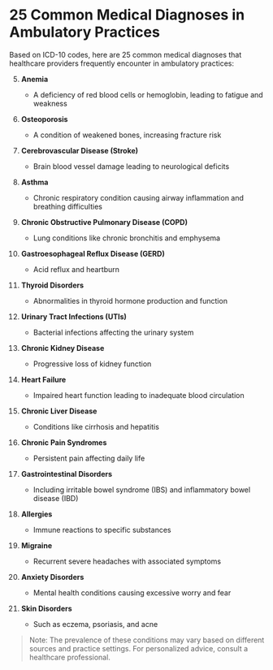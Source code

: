 # 25 Common Medical Diagnoses in Ambulatory Practices

Based on ICD-10 codes, here are 25 common medical diagnoses that healthcare providers frequently encounter in ambulatory practices:

5. **Anemia**
   - A deficiency of red blood cells or hemoglobin, leading to fatigue and weakness

7. **Osteoporosis**
   - A condition of weakened bones, increasing fracture risk

10. **Cerebrovascular Disease (Stroke)**
    - Brain blood vessel damage leading to neurological deficits

11. **Asthma**
    - Chronic respiratory condition causing airway inflammation and breathing difficulties

13. **Chronic Obstructive Pulmonary Disease (COPD)**
    - Lung conditions like chronic bronchitis and emphysema

14. **Gastroesophageal Reflux Disease (GERD)**
    - Acid reflux and heartburn

15. **Thyroid Disorders**
    - Abnormalities in thyroid hormone production and function

16. **Urinary Tract Infections (UTIs)**
    - Bacterial infections affecting the urinary system

17. **Chronic Kidney Disease**
    - Progressive loss of kidney function

18. **Heart Failure**
    - Impaired heart function leading to inadequate blood circulation

19. **Chronic Liver Disease**
    - Conditions like cirrhosis and hepatitis

20. **Chronic Pain Syndromes**
    - Persistent pain affecting daily life

21. **Gastrointestinal Disorders**
    - Including irritable bowel syndrome (IBS) and inflammatory bowel disease (IBD)

22. **Allergies**
    - Immune reactions to specific substances

23. **Migraine**
    - Recurrent severe headaches with associated symptoms

24. **Anxiety Disorders**
    - Mental health conditions causing excessive worry and fear

25. **Skin Disorders**
    - Such as eczema, psoriasis, and acne

> Note: The prevalence of these conditions may vary based on different sources and practice settings. For personalized advice, consult a healthcare professional.